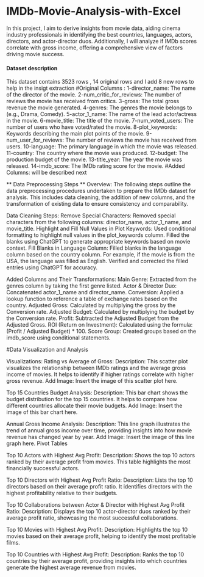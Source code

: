 # IMDb-Movie-Analysis-with-Excel
In this project, I aim to derive insights from movie data, aiding cinema industry professionals in identifying the best countries, languages, actors, directors, and actor-director duos. Additionally, I will analyze if IMDb scores correlate with gross income, offering a comprehensive view of factors driving movie success.

#### Dataset description
This dataset contains 3523 rows , 14 original rows and I add 8 new rows to help in the insigt extraction
#Original Columns :
1-director_name: The name of the director of the movie.
2-num_critic_for_reviews: The number of reviews the movie has received from critics.
3-gross: The total gross revenue the movie generated.
4-genres: The genres the movie belongs to (e.g., Drama, Comedy).
5-actor_1_name: The name of the lead actor/actress in the movie.
6-movie_title: The title of the movie.
7-num_voted_users: The number of users who have voted/rated the movie.
8-plot_keywords: Keywords describing the main plot points of the movie.
9-num_user_for_reviews: The number of reviews the movie has received from users.
10-language: The primary language in which the movie was released.
11-country: The country where the movie was produced.
12-budget: The production budget of the movie.
13-title_year: The year the movie was released.
14-imdb_score: The IMDb rating score for the movie.
#Added Columns: will be described next

** Data Preprocessing Steps **
Overview:
The following steps outline the data preprocessing procedures undertaken to prepare the IMDb dataset for analysis. This includes data cleaning, the addition of new columns, and the transformation of existing data to ensure consistency and comparability.

Data Cleaning Steps:
Remove Special Characters:
Removed special characters from the following columns: director_name, actor_1_name, and movie_title.
Highlight and Fill Null Values in Plot Keywords:
Used conditional formatting to highlight null values in the plot_keywords column.
Filled the blanks using ChatGPT to generate appropriate keywords based on movie context.
Fill Blanks in Language Column:
Filled blanks in the language column based on the country column. For example, if the movie is from the USA, the language was filled as English.
Verified and corrected the filled entries using ChatGPT for accuracy.

Added Columns and Their Transformations:
Main Genre: Extracted from the genres column by taking the first genre listed.
Actor & Director Duo: Concatenated actor_1_name and director_name.
Conversion: Applied a lookup function to reference a table of exchange rates based on the country.
Adjusted Gross: Calculated by multiplying the gross by the Conversion rate.
Adjusted Budget: Calculated by multiplying the budget by the Conversion rate.
Profit: Subtracted the Adjusted Budget from the Adjusted Gross.
ROI (Return on Investment): Calculated using the formula: (Profit / Adjusted Budget) * 100.
Score Group: Created groups based on the imdb_score using conditional statements.

#Data Visualization and Analysis

Visualizations:
Rating vs Average of Gross:
Description: This scatter plot visualizes the relationship between IMDb ratings and the average gross income of movies. It helps to identify if higher ratings correlate with higher gross revenue.
Add Image: Insert the image of this scatter plot here.

Top 15 Countries Budget Analysis:
Description: This bar chart shows the budget distribution for the top 15 countries. It helps to compare how different countries allocate their movie budgets.
Add Image: Insert the image of this bar chart here.

Annual Gross Income Analysis:
Description: This line graph illustrates the trend of annual gross income over time, providing insights into how movie revenue has changed year by year.
Add Image: Insert the image of this line graph here.
Pivot Tables

Top 10 Actors with Highest Avg Profit:
Description: Shows the top 10 actors ranked by their average profit from movies. This table highlights the most financially successful actors.

Top 10 Directors with Highest Avg Profit Ratio:
Description: Lists the top 10 directors based on their average profit ratio. It identifies directors with the highest profitability relative to their budgets.

Top 10 Collaborations between Actor & Director with Highest Avg Profit Ratio:
Description: Displays the top 10 actor-director duos ranked by their average profit ratio, showcasing the most successful collaborations.

Top 10 Movies with Highest Avg Profit:
Description: Highlights the top 10 movies based on their average profit, helping to identify the most profitable films.

Top 10 Countries with Highest Avg Profit:
Description: Ranks the top 10 countries by their average profit, providing insights into which countries generate the highest average revenue from movies.
